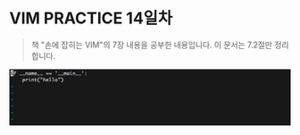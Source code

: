 # VIM PRACTICE 14일차

> 책 "손에 잡히는 VIM"의 7장 내용을 공부한 내용입니다. 이 문서는 7.2절만 정리합니다.


![01](./images/day14/01.png)





